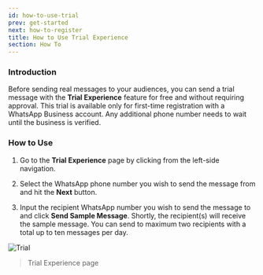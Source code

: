 ```yaml
---
id: how-to-use-trial
prev: get-started
next: how-to-register
title: How to Use Trial Experience
section: How To
---
```


### Introduction

Before sending real messages to your audiences, you can send a trial message with the **Trial Experience** feature for free and without requiring approval. This trial is available only for first-time registration with a WhatsApp Business account. Any additional phone number needs to wait until the business is verified.

### How to Use

1. Go to the **Trial Experience** page by clicking from the left-side navigation.

2. Select the WhatsApp phone number you wish to send the message from and hit the **Next** button.

3. Input the recipient WhatsApp number you wish to send the message to and click **Send Sample Message**. Shortly, the recipient(s) will receive the sample message. You can send to maximum two recipients with a total up to ten messages per day.

![Trial](/assets/images/products/business-dashboard/image-trial.webp)

> Trial Experience page
